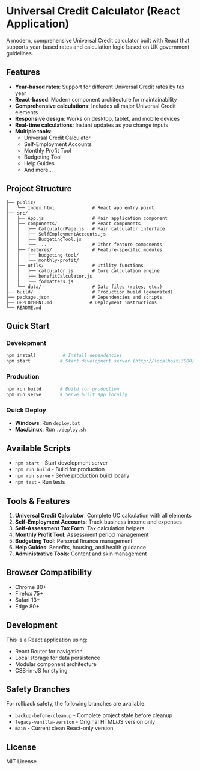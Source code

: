 # Universal Credit Calculator (React Application)

A modern, comprehensive Universal Credit calculator built with React that supports year-based rates and calculation logic based on UK government guidelines.

## Features

- **Year-based rates**: Support for different Universal Credit rates by tax year
- **React-based**: Modern component architecture for maintainability
- **Comprehensive calculations**: Includes all major Universal Credit elements
- **Responsive design**: Works on desktop, tablet, and mobile devices
- **Real-time calculations**: Instant updates as you change inputs
- **Multiple tools**: 
  - Universal Credit Calculator
  - Self-Employment Accounts
  - Monthly Profit Tool
  - Budgeting Tool
  - Help Guides
  - And more...

## Project Structure

```
├── public/
│   └── index.html              # React app entry point
├── src/
│   ├── App.js                  # Main application component
│   ├── components/             # React components
│   │   ├── CalculatorPage.js   # Main calculator interface
│   │   ├── SelfEmploymentAccounts.js
│   │   ├── BudgetingTool.js
│   │   └── ...                 # Other feature components
│   ├── features/               # Feature-specific modules
│   │   ├── budgeting-tool/
│   │   └── monthly-profit/
│   ├── utils/                  # Utility functions
│   │   ├── calculator.js       # Core calculation engine
│   │   ├── benefitCalculator.js
│   │   └── formatters.js
│   └── data/                   # Data files (rates, etc.)
├── build/                      # Production build (generated)
├── package.json                # Dependencies and scripts
├── DEPLOYMENT.md              # Deployment instructions
└── README.md
```

## Quick Start

### Development
```bash
npm install          # Install dependencies
npm start           # Start development server (http://localhost:3000)
```

### Production
```bash
npm run build       # Build for production
npm run serve       # Serve built app locally
```

### Quick Deploy
- **Windows**: Run `deploy.bat`
- **Mac/Linux**: Run `./deploy.sh`

## Available Scripts

- `npm start` - Start development server
- `npm run build` - Build for production
- `npm run serve` - Serve production build locally
- `npm test` - Run tests

## Tools & Features

1. **Universal Credit Calculator**: Complete UC calculation with all elements
2. **Self-Employment Accounts**: Track business income and expenses
3. **Self-Assessment Tax Form**: Tax calculation helpers
4. **Monthly Profit Tool**: Assessment period management
5. **Budgeting Tool**: Personal finance management
6. **Help Guides**: Benefits, housing, and health guidance
7. **Administrative Tools**: Content and skin management

## Browser Compatibility

- Chrome 80+
- Firefox 75+
- Safari 13+
- Edge 80+

## Development

This is a React application using:
- React Router for navigation
- Local storage for data persistence
- Modular component architecture
- CSS-in-JS for styling

## Safety Branches

For rollback safety, the following branches are available:
- `backup-before-cleanup` - Complete project state before cleanup
- `legacy-vanilla-version` - Original HTML/JS version only
- `main` - Current clean React-only version

## License

MIT License